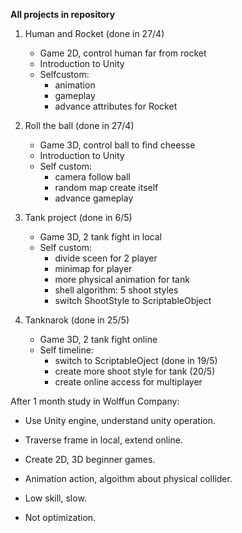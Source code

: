 **All projects in repository**

1. Human and Rocket (done in 27/4)
   - Game 2D, control human far from rocket
   - Introduction to Unity
   - Selfcustom: 
     + animation
     + gameplay
     + advance attributes for Rocket

2. Roll the ball (done in 27/4)
   - Game 3D, control ball to find cheesse
   - Introduction to Unity
   - Self custom: 
     + camera follow ball
     + random map create itself
     + advance gameplay

3. Tank project (done in 6/5)
   - Game 3D, 2 tank fight in local
   - Self custom:
     + divide sceen for 2 player
     + minimap for player
     + more physical animation for tank
     + shell algorithm: 5 shoot styles
     + switch ShootStyle to ScriptableObject

4. Tanknarok (done in 25/5)
   - Game 3D, 2 tank fight online
   - Self timeline:
     + switch to ScriptableOject (done in 19/5)
     + create more shoot style for tank (20/5)
     + create online access for multiplayer
   
After 1 month study in Wolffun Company:
   - Use Unity engine, understand unity operation.
   - Traverse frame in local, extend online.
   - Create 2D, 3D beginner games.
   - Animation action, algoithm about physical collider.
   
   - Low skill, slow.
   - Not optimization.
